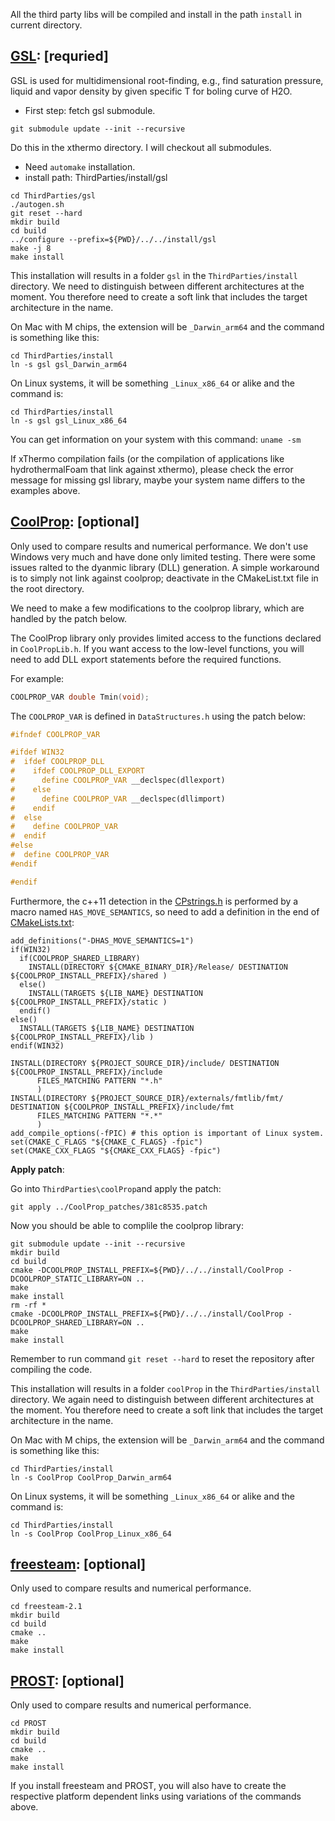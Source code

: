 All the third party libs will be compiled and install in the path `install` in current directory.

## [GSL](https://www.gnu.org/software/gsl/): [requried]
GSL is used for multidimensional root-finding, e.g., find saturation pressure, liquid and vapor density by given specific T for boling curve of H2O.

* First step: fetch gsl submodule. 

```
git submodule update --init --recursive
```

Do this in the xthermo directory. I will checkout all submodules.


* Need `automake` installation.
* install path: ThirdParties/install/gsl

```
cd ThirdParties/gsl
./autogen.sh
git reset --hard
mkdir build
cd build
../configure --prefix=${PWD}/../../install/gsl
make -j 8
make install
```

This installation will results in a folder `gsl` in the `ThirdParties/install` directory. We need to distinguish between different architectures at the moment. You therefore need to create a soft link that includes the target architecture in the name. 

On Mac with M chips, the extension will be `_Darwin_arm64` and the command is something like this:

```
cd ThirdParties/install
ln -s gsl gsl_Darwin_arm64
```

On Linux systems, it will be something `_Linux_x86_64` or alike and the command is:

```
cd ThirdParties/install
ln -s gsl gsl_Linux_x86_64
```

You can get information on your system with this command: `uname -sm`

If xThermo compilation fails (or the compilation of applications like hydrothermalFoam that link against xthermo), please check the error message for missing gsl library, maybe your system name differs to the examples above.


## [CoolProp](http://www.coolprop.org): [optional]

Only used to compare results and numerical performance. We don't use Windows very much and have done only limited testing. There were some issues ralted to the dyanmic library (DLL) generation. A simple workaround is to simply not link against coolprop; deactivate in the CMakeList.txt file in the root directory.

We need to make a few modifications to the coolprop library, which are handled by the patch below. 

The CoolProp library only provides limited access to the functions declared in `CoolPropLib.h`. If you want access to the low-level functions, you will need to add DLL export statements before the required functions.

For example:

```cpp
COOLPROP_VAR double Tmin(void);
```

The `COOLPROP_VAR` is defined in `DataStructures.h` using the patch below:

```cpp
#ifndef COOLPROP_VAR

#ifdef WIN32
#  ifdef COOLPROP_DLL
#    ifdef COOLPROP_DLL_EXPORT
#      define COOLPROP_VAR __declspec(dllexport)
#    else
#      define COOLPROP_VAR __declspec(dllimport)
#    endif
#  else
#    define COOLPROP_VAR
#  endif
#else
#  define COOLPROP_VAR
#endif

#endif
```


Furthermore, the c++11 detection in the [CPstrings.h](CoolProp/include/CPstrings.h) is performed by a macro named `HAS_MOVE_SEMANTICS`, so need to add a definition in the end of [CMakeLists.txt](CoolProp/CMakeLists.txt): 

```
add_definitions("-DHAS_MOVE_SEMANTICS=1")
if(WIN32)
  if(COOLPROP_SHARED_LIBRARY)
    INSTALL(DIRECTORY ${CMAKE_BINARY_DIR}/Release/ DESTINATION ${COOLPROP_INSTALL_PREFIX}/shared )
  else()
    INSTALL(TARGETS ${LIB_NAME} DESTINATION ${COOLPROP_INSTALL_PREFIX}/static )
  endif()
else()
  INSTALL(TARGETS ${LIB_NAME} DESTINATION ${COOLPROP_INSTALL_PREFIX}/lib )
endif(WIN32)

INSTALL(DIRECTORY ${PROJECT_SOURCE_DIR}/include/ DESTINATION ${COOLPROP_INSTALL_PREFIX}/include
      FILES_MATCHING PATTERN "*.h"
      )
INSTALL(DIRECTORY ${PROJECT_SOURCE_DIR}/externals/fmtlib/fmt/ DESTINATION ${COOLPROP_INSTALL_PREFIX}/include/fmt
      FILES_MATCHING PATTERN "*.*"
      )
add_compile_options(-fPIC) # this option is important of Linux system.
set(CMAKE_C_FLAGS "${CMAKE_C_FLAGS} -fpic")
set(CMAKE_CXX_FLAGS "${CMAKE_CXX_FLAGS} -fpic")
```

**Apply patch**: 

Go into `ThirdParties\coolProp`and apply the patch:

```
git apply ../CoolProp_patches/381c8535.patch
```

Now you should be able to complile the coolprop library:

```
git submodule update --init --recursive
mkdir build
cd build
cmake -DCOOLPROP_INSTALL_PREFIX=${PWD}/../../install/CoolProp -DCOOLPROP_STATIC_LIBRARY=ON ..
make
make install
rm -rf *
cmake -DCOOLPROP_INSTALL_PREFIX=${PWD}/../../install/CoolProp -DCOOLPROP_SHARED_LIBRARY=ON ..
make
make install
```

Remember to run command `git reset --hard` to reset the repository after compiling the code.

This installation will results in a folder `coolProp` in the `ThirdParties/install` directory. We again need to distinguish between different architectures at the moment. You therefore need to create a soft link that includes the target architecture in the name. 

On Mac with M chips, the extension will be `_Darwin_arm64` and the command is something like this:

```
cd ThirdParties/install
ln -s CoolProp CoolProp_Darwin_arm64
```

On Linux systems, it will be something `_Linux_x86_64` or alike and the command is:

```
cd ThirdParties/install
ln -s CoolProp CoolProp_Linux_x86_64
```


## [freesteam](http://freesteam.sourceforge.net): [optional]
Only used to compare results and numerical performance.

```
cd freesteam-2.1
mkdir build
cd build
cmake ..
make
make install
```

## [PROST](http://fluidos.etsii.upm.es/faculty/Jaime_Carpio/Fumatas_negas/PROST%20Properties%20of%20Water%20and%20Steam.htm): [optional]
Only used to compare results and numerical performance.

```
cd PROST
mkdir build
cd build
cmake ..
make
make install
```

If you install freesteam and PROST, you will also have to create the respective platform dependent links using variations of the commands above.